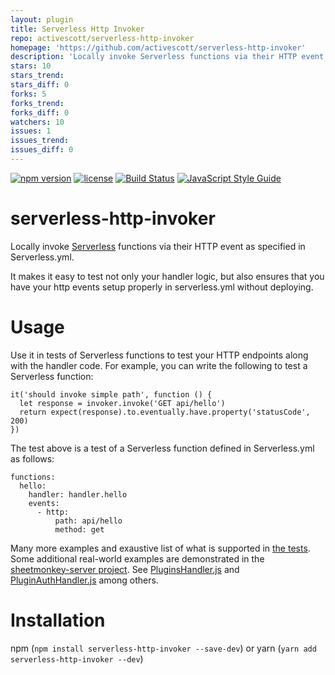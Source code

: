 ```yaml
---
layout: plugin
title: Serverless Http Invoker
repo: activescott/serverless-http-invoker
homepage: 'https://github.com/activescott/serverless-http-invoker'
description: 'Locally invoke Serverless functions via their HTTP event as specified in Serverless.yml. It makes it easy to test not only your handler logic, but also ensures that you have your http events setup properly in serverless.yml without deploying.'
stars: 10
stars_trend: 
stars_diff: 0
forks: 5
forks_trend: 
forks_diff: 0
watchers: 10
issues: 1
issues_trend: 
issues_diff: 0
---
```



[![npm version](https://badge.fury.io/js/serverless-http-invoker.svg)](https://badge.fury.io/js/serverless-http-invoker)
[![license](https://img.shields.io/npm/l/serverless-http-invoker.svg)](https://www.npmjs.com/package/serverless-http-invoker)
[![Build Status](https://travis-ci.org/activescott/serverless-http-invoker.svg?branch=master)](https://travis-ci.org/activescott/serverless-http-invoker)
[![JavaScript Style Guide](https://img.shields.io/badge/code_style-standard-brightgreen.svg)](https://standardjs.com)

# serverless-http-invoker
Locally invoke [Serverless](https://github.com/serverless/serverless) functions via their HTTP event as specified in Serverless.yml. 

It makes it easy to test not only your handler logic, but also ensures that you have your http events setup properly in serverless.yml without deploying.


# Usage
Use it in tests of Serverless functions to test your HTTP endpoints along with the handler code. For example, you can write the following to test a Serverless function:

    it('should invoke simple path', function () {
      let response = invoker.invoke('GET api/hello')  
      return expect(response).to.eventually.have.property('statusCode', 200)
    })

The test above is a test of a Serverless function defined in Serverless.yml as follows:

    functions:
      hello:
        handler: handler.hello
        events:
          - http:
              path: api/hello
              method: get

Many more examples and exaustive list of what is supported in [the tests](https://github.com/activescott/serverless-http-invoker/blob/master/test/test.js). Some additional real-world examples are demonstrated in the [sheetmonkey-server project](https://github.com/activescott/sheetmonkey-server). See [PluginsHandler.js](https://github.com/activescott/sheetmonkey-server/blob/master/server/test/PluginsHandler.js) and [PluginAuthHandler.js](https://github.com/activescott/sheetmonkey-server/blob/master/server/test/PluginAuthHandler.js) among others.

# Installation
npm (`npm install serverless-http-invoker --save-dev`) or yarn (`yarn add serverless-http-invoker --dev`)
